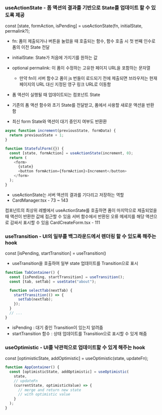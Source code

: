 ### useActionState - 폼 액션의 결과를 기반으로 State를 업데이트 할 수 있도록 제공

const [state, formAction, isPending] = useActionState(fn, initialState, permalink?);
- fn: 폼이 제출되거나 버튼을 눌렀을 때 호출되는 함수, 함수 호출 시 첫 번째 인수로 폼의 이전 State 전달
- initialState: State가 처음에 가지기를 원하는 값
- optional permalink: 이 폼이 수정하는 고유한 페이지 URL을 포함하는 문자열
    - 만약 fn이 서버 함수고 폼이 js 번들이 로드되기 전에 제출되면 브라우저는 현재 페이지의 URL 대신 지정된 영구 링크 URL로 이동함


- 폼 액션이 실행될 때 업데이트되는 컴포넌트 State
- 기존의 폼 액션 함수와 초기 State를 전달받고, 폼에서 사용할 새로운 액션을 반환함
- 최신 form State와 액션이 대기 중인지 여부도 반환환

```typescript
async function increment(previousState, formData) {
  return previousState + 1;
}

function StatefulForm({}) {
  const [state, formAction] = useActionState(increment, 0);
  return (
    <form>
      {state}
      <button formAction={formAction}>Increment</button>
    </form>
  );
}
```

- useActionState는 서버 액션의 결과를 기다리고 저장하는 역할
- CardManager.tsx - 73 ~ 143

컴포넌트의 최상위 레벨에서 useActionState를 호출하면 폼이 마지막으로 제출되었을 때 액션이 반환한 값에 접근할 수 있음
서버 함수에서 반환된 오류 메세지를 해당 액션으로 감싸서 표시할 수 있음 CardCreateForm.tsx - 111

### useTransition - UI의 일부를 백그라운드에서 렌더링 할 수 있도록 해주는 hook

const [isPending, startTransition] = useTransition()

- useTransition을 호출하여 일부 state 업데이트를 Transition으로 표시

```typescript
function TabContainer() {
  const [isPending, startTransition] = useTransition();
  const [tab, setTab] = useState("about");

  function selectTab(nextTab) {
    startTransition(() => {
      setTab(nextTab);
    });
  }
  // ...
}
```

- isPending : 대기 중인 Transition이 있는지 알려줌
- startTransition 함수 : 상태 업데이트를 Transition으로 표시할 수 있게 해줌

### useOptimistic - UI를 낙관적으로 업데이트할 수 있게 해주는 hook

  const [optimisticState, addOptimistic] = useOptimistic(state, updateFn);

```typescript
function AppContainer() {
  const [optimisticState, addOptimistic] = useOptimistic(
    state,
    // updateFn
    (currentState, optimisticValue) => {
      // merge and return new state
      // with optimistic value
    }
  );
}
```
